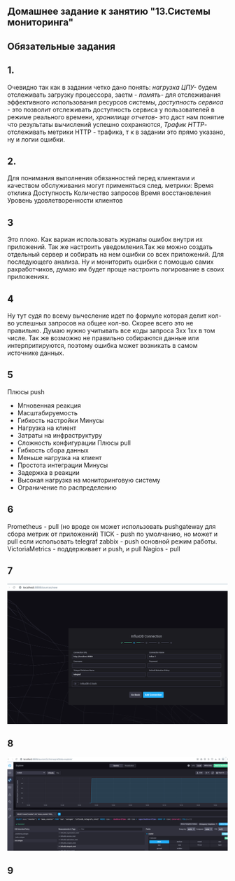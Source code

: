 ## Домашнее задание к занятию "13.Системы мониторинга"

## Обязательные задания

## 1.       

Очевидно так как в задании четко дано понять: *нагрузка ЦПУ-* будем отслеживать загрузку процессора, заетм - *память*- для отслеживания эффективного использования ресурсов системы, *доступность сервиса* - это позволит отслеживать доступность сервиса у пользователей в режиме реального времени, *хранилище отчетов*- это даст нам понятие что результаты вычислений успешно сохраняются, *Трафик HTTP*- отслеживать метрики  HTTP - трафика, т к в задании это прямо указано, ну и логии ошибки. 

## 2.       
   Для понимания выполнения обязанностей перед клиентами и качеством обслуживания могут применяться след. метрики:
Время отклика
Доступность
Количество запросов
Время восстановления
Уровень удовлетворенности клиентов
## 3   
Это плохо. Как вариан использовать журналы ошибок внутри их приложений. Так же настроить уведомления.Так же можно создать отдельный сервер и собирать на нем ошибки со всех приложений. Для последующего анализа. Ну и мониторить ошибки с помощью самих рахработчиков, думаю им будет проще настроить логирование в своих приложениях. 
## 4
Ну тут судя по всему вычесление идет по формуле которая делит кол-во успешных запросов на общее кол-во. Скорее всего это не правильно. Думаю нужно учитывать все коды запроса 3хх 1хх в том числе. Так же возможно не правильно собираются данные или интерпритируются, поэтому ошибка может возникать в самом источнике данных.
## 5 
Плюсы push 
- Мгновенная реакция
- Масштабируемость
- Гибкость настройки
Минусы
- Нагрузка на клиент
- Затраты на инфраструктуру
- Сложность конфигурации
Плюсы pull
- Гибкость сбора данных
- Меньше нагрузка на клиент
- Простота интеграции
Минусы
- Задержка в реакции
- Высокая нагрузка на мониторинговую систему
- Ограничение по распределению 

## 6 
Prometheus - pull (но вроде он может использовать pushgateway для сбора метрик от приложений)
TICK - push по умолчанию, но может и pull если испольовать telegraf
zabbix  - push основной режим работы.
VictoriaMetrics - поддерживает и push, и pull
Nagios - pull 

## 7 

![55cd403f82065d916061ab7f526bdd9c.png](../_resources/55cd403f82065d916061ab7f526bdd9c-1.png)


## 8


![2365d1464ee91417a9615016de0aea9c.png](../_resources/2365d1464ee91417a9615016de0aea9c-1.png)

## 9

